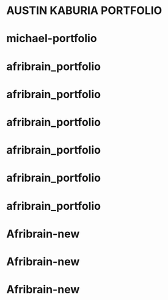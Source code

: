 # AUSTIN KABURIA PORTFOLIO
# michael-portfolio
# afribrain_portfolio
# afribrain_portfolio
# afribrain_portfolio
# afribrain_portfolio
# afribrain_portfolio
# afribrain_portfolio
# Afribrain-new
# Afribrain-new
# Afribrain-new
